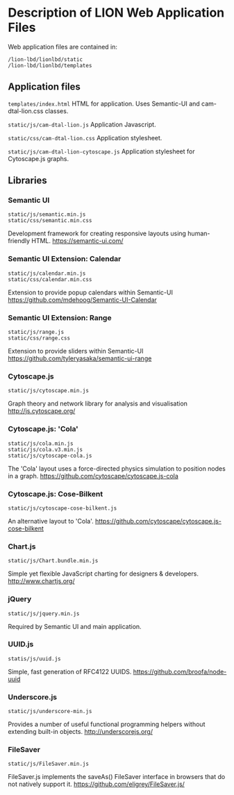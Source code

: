 # Description of LION Web Application Files
Web application files are contained in:
```
/lion-lbd/lionlbd/static
/lion-lbd/lionlbd/templates  
```

## Application files
```templates/index.html``` HTML for application. Uses Semantic-UI and cam-dtal-lion.css classes.

```static/js/cam-dtal-lion.js``` Application Javascript.

```static/css/cam-dtal-lion.css``` Application stylesheet.

```static/js/cam-dtal-lion-cytoscape.js``` Application stylesheet for Cytoscape.js graphs.

## Libraries
### Semantic UI
```
static/js/semantic.min.js
static/css/semantic.min.css
```

Development framework for creating responsive layouts using human-friendly HTML.
https://semantic-ui.com/

### Semantic UI Extension: Calendar
```
static/js/calendar.min.js	
static/css/calendar.min.css
```

Extension to provide popup calendars within Semantic-UI
https://github.com/mdehoog/Semantic-UI-Calendar

### Semantic UI Extension: Range
```
static/js/range.js	
static/css/range.css
```

Extension to provide sliders within Semantic-UI
https://github.com/tyleryasaka/semantic-ui-range

### Cytoscape.js
```
static/js/cytoscape.min.js
```

Graph theory and network library for analysis and visualisation
http://js.cytoscape.org/

### Cytoscape.js: 'Cola'
```
static/js/cola.min.js	
static/js/cola.v3.min.js	
static/js/cytoscape-cola.js
```

The 'Cola' layout uses a force-directed physics simulation to position nodes in a graph.
https://github.com/cytoscape/cytoscape.js-cola

### Cytoscape.js: Cose-Bilkent
```
static/js/cytoscape-cose-bilkent.js
```

An alternative layout to 'Cola'.
https://github.com/cytoscape/cytoscape.js-cose-bilkent

### Chart.js
```
static/js/Chart.bundle.min.js
```

Simple yet flexible JavaScript charting for designers & developers.
http://www.chartjs.org/

### jQuery
```
static/js/jquery.min.js	
```

Required by Semantic UI and main application.

### UUID.js
```
statis/js/uuid.js	
```

Simple, fast generation of RFC4122 UUIDS.
https://github.com/broofa/node-uuid

### Underscore.js
```
static/js/underscore-min.js	
```

Provides a number of useful functional programming helpers without extending built-in objects.
http://underscorejs.org/

### FileSaver
```
static/js/FileSaver.min.js
```

FileSaver.js implements the saveAs() FileSaver interface in browsers that do not natively support it. 
https://github.com/eligrey/FileSaver.js/	